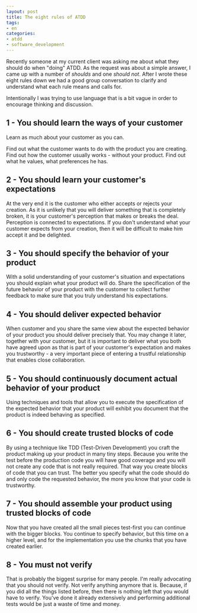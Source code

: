 ```yaml
---
layout: post
title: The eight rules of ATDD
tags:
- en
categories:
- atdd
- software_development
---
```

Recently someone at my current client was asking me about what they should do when "doing" ATDD. As the request was about a simple answer, I came up with a number of _shoulds_ and one _should not_. After I wrote these eight rules down we had a good group conversation to clarify and understand what each rule means and calls for.

Intentionally I was trying to use language that is a bit vague in order to encourage thinking and discussion.

## 1 - You should learn the ways of your customer
Learn as much about your customer as you can.

Find out what the customer wants to do with the product you are creating. Find out how the customer usually works - without your product. Find out what he values, what preferences he has.

## 2 - You should learn your customer's expectations
At the very end it is the customer who either accepts or rejects your creation. As it is unlikely that you will deliver something that is completely broken, it is your customer's perception that makes or breaks the deal. Perception is connected to expectations. If you don't understand what your customer expects from your creation, then it will be difficult to make him accept it and be delighted.

## 3 - You should specify the behavior of your product
With a solid understanding of your customer's situation and expectations you should explain what your product will do. Share the specification of the future behavior of your product with the customer to collect further feedback to make sure that you truly understand his expectations.

## 4 - You should deliver expected behavior
When customer and you share the same view about the expected behavior of your product you should deliver precisely that. You may change it later, together with your customer, but it is important to deliver what you both have agreed upon as that is part of your customer's expectation and makes you trustworthy - a very important piece of entering a trustful relationship that enables close collaboration.

## 5 - You should continuously document actual behavior of your product
Using techniques and tools that allow you to execute the specification of the expected behavior that your product will exhibit you document that the product is indeed behaving as specified.

## 6 - You should create trusted blocks of code
By using a technique like TDD (Test-Driven Development) you craft the product making up your product in many tiny steps. Because you write the test before the production code you will have good coverage and you will not create any code that is not really required. That way you create blocks of code that you can trust. The better you specify what the code should do and only code the requested behavior, the more you know that your code is trustworthy.

## 7 - You should assemble your product using trusted blocks of code
Now that you have created all the small pieces test-first you can continue with the bigger blocks. You continue to specify behavior, but this time on a higher level, and for the implementation you use the chunks that you have created earlier.

## 8 - You must not verify
That is probably the biggest surprise for many people. I'm really advocating that you should not verify. Not verify anything anymore that is. Because, if you did all the things listed before, then there is nothing left that you would have to verify. You've done it already extensively and performing additional tests would be just a waste of time and money.
